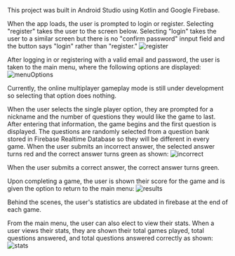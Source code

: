 This project was built in Android Studio using Kotlin and Google Firebase. 

When the app loads, the user is prompted to login or register. Selecting "register"
takes the user to the screen below. Selecting "login" takes the user to a similar screen
but there is no "confirm password" innput field and the button says "login" rather than "register." 
![register](https://user-images.githubusercontent.com/73101557/122858066-40b3d780-d2df-11eb-8207-c97362d7a2d4.PNG)

After logging in or registering with a valid email and password, the user is taken to the main menu, where the 
following options are displayed:
![menuOptions](https://user-images.githubusercontent.com/73101557/122858453-e8c9a080-d2df-11eb-9f4a-bafd50608f04.png)

Currently, the online multiplayer gameplay mode is still under development so selecting that option does nothing. 

When the user selects the single player option, they are prompted for a nickname and the number of questions they 
would like the game to last. After entering that information, the game begins and the first question is displayed.
The questions are randomly selected from a question bank stored in Firebase Realtime Database so they will be different in every game. 
When the user submits an incorrect answer, the selected answer turns red and the correct answer turns green as shown:
![incorrect](https://user-images.githubusercontent.com/73101557/122858772-74433180-d2e0-11eb-9d91-ad16021dd84f.PNG)

When the user submits a correct answer, the correct answer turns green. 

Upon completing a game, the user is shown their score for the game and is given the option to return to the 
main menu:
![results](https://user-images.githubusercontent.com/73101557/122858949-d00dba80-d2e0-11eb-9888-6a903047eef5.PNG)

Behind the scenes, the user's statistics are ubdated in firebase at the end of each game. 

From the main menu, the user can also elect to view their stats. When a user views their stats, they are shown their 
total games played, total questions answered, and total questions answered correctly as shown: 
![stats](https://user-images.githubusercontent.com/73101557/122859040-f7fd1e00-d2e0-11eb-8e32-ca968a6362d3.PNG)
